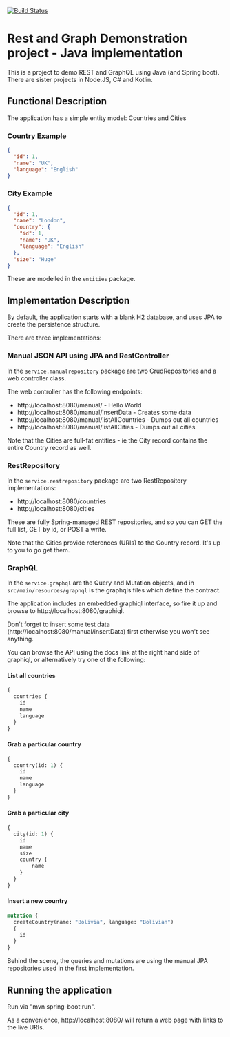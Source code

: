 [![Build Status](https://travis-ci.com/divisiblebyzero-uk/rest-and-graph.java.svg?branch=master)](https://travis-ci.com/divisiblebyzero-uk/rest-and-graph.java)
# Rest and Graph Demonstration project - Java implementation

This is a project to demo REST and GraphQL using Java (and Spring boot). There are sister projects in Node.JS, C# and Kotlin.

## Functional Description

The application has a simple entity model: Countries and Cities

### Country Example
```json
{
  "id": 1,
  "name": "UK",
  "language": "English"
}
```

### City Example
```json
{
  "id": 1,
  "name": "London",
  "country": {
    "id": 1,
    "name": "UK",
    "language": "English"
  },
  "size": "Huge"
}
```

These are modelled in the `entities` package.

## Implementation Description

By default, the application starts with a blank H2 database, and uses JPA to create the persistence structure.

There are three implementations:

### Manual JSON API using JPA and RestController

In the `service.manualrepository` package are two CrudRepositories and a web controller class.

The web controller has the following endpoints:
* http://localhost:8080/manual/ - Hello World
* http://localhost:8080/manual/insertData - Creates some data
* http://localhost:8080/manual/listAllCountries - Dumps out all countries
* http://localhost:8080/manual/listAllCities - Dumps out all cities

Note that the Cities are full-fat entities - ie the City record contains the entire Country record as well.

### RestRepository

In the `service.restrepository` package are two RestRepository implementations:

* http://localhost:8080/countries
* http://localhost:8080/cities

These are fully Spring-managed REST repositories, and so you can GET the full list, GET by id, or POST a write.

Note that the Cities provide references (URIs) to the Country record. It's up to you to go get them.

### GraphQL

In the `service.graphql` are the Query and Mutation objects, and in `src/main/resources/graphql` is the graphqls files which define the contract.

The application includes an embedded graphiql interface, so fire it up and browse to http://localhost:8080/graphiql.

Don't forget to insert some test data (http://localhost:8080/manual/insertData) first otherwise you won't see anything.

You can browse the API using the docs link at the right hand side of graphiql, or alternatively try one of the following:

#### List all countries
```graphql
{
  countries {
    id
    name
    language
  }
}
```

#### Grab a particular country
```graphql
{
  country(id: 1) {
    id
    name
    language
  }
}
```

#### Grab a particular city
```graphql
{
  city(id: 1) {
    id
    name
    size
    country {
        name
    }       
  }
}
```


#### Insert a new country
```graphql
mutation {
  createCountry(name: "Bolivia", language: "Bolivian")
  {
    id
  }
}
```

Behind the scene, the queries and mutations are using the manual JPA repositories used in the first implementation.

## Running the application

Run via "mvn spring-boot:run".

As a convenience, http://localhost:8080/ will return a web page with links to the live URIs.

